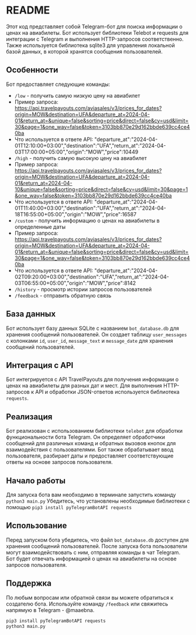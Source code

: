 # README

Этот код представляет собой Telegram-бот для поиска информации о ценах на авиабилеты.
Бот использует библиотеки Telebot и requests для интеграции с Telegram и выполнения HTTP-запросов соответственно.
Также используется библиотека sqlite3 для управления локальной базой данных, в которой хранятся сообщения пользователей.

## Особенности

Бот предоставляет следующие команды:

- `/low` - получить самую низкую цену на авиабилет
- Пример запроса: https://api.travelpayouts.com/aviasales/v3/prices_for_dates?origin=MOW&destination=UFA&departure_at=2024-04-01&return_at=&unique=false&sorting=price&direct=false&cy=usd&limit=30&page=1&one_way=false&token=3103bb870e29d162bbde639cc4ce40ba
- Что используется в ответе API: "departure_at":"2024-04-01T12:10:00+03:00","destination":"UFA","return_at":"2024-04-03T17:00:00+05:00","origin":"MOW","price":10449
- `/high` - получить самую высокую цену на авиабилет
- Пример запроса: https://api.travelpayouts.com/aviasales/v3/prices_for_dates?origin=MOW&destination=UFA&departure_at=2024-04-01&return_at=2024-04-10&unique=false&sorting=price&direct=false&cy=usd&limit=30&page=1&one_way=false&token=3103bb870e29d162bbde639cc4ce40ba
- Что используется в ответе API: "departure_at":"2024-04-01T11:40:00+03:00","destination":"UFA","return_at":"2024-04-18T16:55:00+05:00","origin":"MOW","price":16587
- `/custom` - получить информацию о ценах на авиабилеты в определенные даты
- Пример запроса: https://api.travelpayouts.com/aviasales/v3/prices_for_dates?origin=MOW&destination=UFA&departure_at=2024-04-01&return_at=&unique=false&sorting=price&direct=false&cy=usd&limit=30&page=1&one_way=false&token=3103bb870e29d162bbde639cc4ce40ba
- Что используется в ответе API: "departure_at":"2024-04-02T09:20:00+03:00","destination":"UFA","return_at":"2024-04-03T06:55:00+05:00","origin":"MOW","price":8142
- `/history` - просмотр истории запросов пользователей
- `/feedback` - отправить обратную связь

## База данных

Бот использует базу данных SQLite с названием `bot_database.db` для хранения сообщений пользователей.
Он создает таблицу `user_messages` с колонками `id`, `user_id`, `message_text` и `message_date` для хранения сообщений пользователей.

## Интеграция с API

Бот интегрируется с API TravelPayouts для получения информации о ценах на авиабилеты для разных дат и мест.
Для выполнения HTTP-запросов к API и обработки JSON-ответов используется библиотека `requests`.

## Реализация

Бот реализован с использованием библиотеки `telebot` для обработки функциональности бота Telegram.
Он определяет обработчики сообщений для различных команд и обратных вызовов кнопок для взаимодействия с пользователями.
Бот также обрабатывает ввод пользователя, разбирает даты и предоставляет соответствующие ответы на основе запросов пользователя.

## Начало работы

Для запуска бота вам необходимо в терминале запустить команду `python3 main.py`
Убедитесь, что установлены необходимые библиотеки с помощью `pip3 install pyTelegramBotAPI requests`

## Использование

Перед запуском бота убедитесь, что файл `bot_database.db` доступен для хранения сообщений пользователей.
После запуска бота пользователи могут взаимодействовать с ним, отправляя команды в чат Telegram.
Бот будет отвечать информацией о ценах на авиабилеты на основе запросов пользователя.

## Поддержка

По любым вопросам или обратной связи вы можете обратиться к создателю бота.
Используйте команду `/feedback` или свяжитесь напрямую в Telegram - @maaebna.

```bash
pip3 install pyTelegramBotAPI requests
python3 main.py